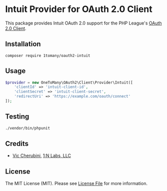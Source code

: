 # Intuit Provider for OAuth 2.0 Client

This package provides Intuit OAuth 2.0 support for the PHP League's [OAuth 2.0 Client](https://github.com/thephpleague/oauth2-client).


## Installation

```
composer require 1tomany/oauth2-intuit
```


## Usage

```php
$provider = new OneToMany\OAuth2\Client\Provider\Intuit([
    'clientId' => 'intuit-client-id',
    'clientSecret' => 'intuit-client-secret',
    'redirectUri' => 'https://example.com/oauth/connect'
]);

```


## Testing

``` bash
./vendor/bin/phpunit
```


## Credits

- [Vic Cherubini](https://github.com/viccherubini), [1:N Labs, LLC](https://1tomany.com)


## License

The MIT License (MIT). Please see [License File](https://github.com/1tomany/oauth2-intuit/blob/main/LICENSE) for more information.
